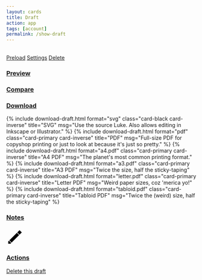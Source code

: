 ```yaml
---
layout: cards
title: Draft
action: app
tags: [account]
permalink: /show-draft
---
```

<div class="container">
    <div class="row">
        <div class="col-md-12" id="draft">
            <div class="draft-display">
                <div>
                    <div class="crown-wrapper">
                        <img class="crown crown-left" id="draft-pattern-img">
                        <span class="crown crown-middle" id="draft-handle"></span>
                        <img class="crown crown-right" id="draft-model-img">
                    </div>
                    <a id="preload-btn" href="#" class="btn btn-outline-info mt-3 modal light">Preload</a>
                    <a id="settings-btn" href="#" class="btn btn-outline-primary mt-3 modal light">Settings</a>
                    <a id="delete-btn" href="#" class="btn btn-outline-danger mt-3 modal light">Delete</a>
                </div>
            </div>
            <div id="accordion" role="tablist" aria-multiselectable="true" class="full-width">
                <div id="group-preview" class="card">
                    <div class="card-header" role="tab" id="heading-preview">
                        <h3 class="text-capitalize"><a data-toggle="collapse" data-parent="#accordion" href="#collapse-preview" aria-expanded="false" aria-controls="collapse-preview">Preview</a></h3>
                    </div>
                    <div id="collapse-preview" class="collapse" role="tabpanel" aria-labeledby="heading-preview" aria-expanded="false">
                        <div class="card-block" id="content-preview">
                            <a href="#" id="link-preview" title="Open in a new window" target="_BLANK"><div class="drop-shadow svg-frame" id="svg-wrapper"></div></a>
                        </div>
                    </div>
                </div>
                <div id="group-compared" class="card">
                    <div class="card-header" role="tab" id="heading-compared">
                        <h3 class="text-capitalize"><a data-toggle="collapse" data-parent="#accordion" href="#collapse-compared" aria-expanded="false" aria-controls="collapse-compared">Compare</a></h3>
                    </div>
                    <div id="collapse-compared" class="collapse" role="tabpanel" aria-labeledby="heading-compared" aria-expanded="false">
                        <div class="card-block" id="content-compared">
                            <a href="#" id="compared-preview" title="Open in a new window" target="_BLANK"><div class="drop-shadow svg-frame" id="compared-wrapper"></div></a>
                        </div>
                    </div>
                </div>
                <div id="group-download" class="card">
                    <div class="card-header" role="tab" id="heading-download">
                        <h3 class="text-capitalize"><a data-toggle="collapse" data-parent="#accordion" href="#collapse-download" aria-expanded="false" aria-controls="collapse-download">Download</a></h3>
                    </div>
                    <div id="collapse-download" class="collapse" role="tabpanel" aria-labeledby="heading-download" aria-expanded="false">
                        <div class="card-block" id="content-download">
                            <div class="row">
                                {% include download-draft.html 
                                    format="svg"
                                    class="card-black card-inverse"
                                    title="SVG"
                                    msg="Use the source Luke. Also allows editing in Inkscape or Illustrator."
                                %}
                                {% include download-draft.html 
                                    format="pdf"
                                    class="card-primary card-inverse"
                                    title="PDF"
                                    msg="Full-size PDF for copyshop printing or just to look at because it's just so pretty."
                                %}
                                {% include download-draft.html 
                                    format="a4.pdf"
                                    class="card-primary card-inverse"
                                    title="A4 PDF"
                                    msg="The planet's most common printing format."
                                %}
                                {% include download-draft.html 
                                    format="a3.pdf"
                                    class="card-primary card-inverse"
                                    title="A3 PDF"
                                    msg="Twice the size, half the sticky-taping"
                                %}
                                {% include download-draft.html 
                                    format="letter.pdf"
                                    class="card-primary card-inverse"
                                    title="Letter PDF"
                                    msg="Weird paper sizes, coz 'merica yo!"
                                %}
                                {% include download-draft.html 
                                    format="tabloid.pdf"
                                    class="card-primary card-inverse"
                                    title="Tabloid PDF"
                                    msg="Twice the (weird) size, half the sticky-taping"
                                %}
                            </div> 
                        </div>
                    </div>
                </div>
                <div id="group-notes" class="card">
                    <div class="card-header" role="tab" id="heading-notes">
                        <h3 class="text-capitalize"><a data-toggle="collapse" data-parent="#accordion" href="#collapse-notes" aria-expanded="false" aria-controls="collapse-notes">Notes</a></h3>
                    </div>
                    <div id="collapse-notes" class="collapse" role="tabpanel" aria-labeledby="heading-notes" aria-expanded="false">
                        <div class="card-block" id="content-notes">
                            <div class="notes">
                                <div id="notes-inner"></div>
                                <a class="update-bubble hover-shadow hashlink" id="update-notes" href="#" title="Edit draft notes">
                                    <svg class="icon pencil" xmlns="http://www.w3.org/2000/svg" width="48" height="48" viewBox="0 0 48 48">
                                        <path class="c1" d="M5,43l0,-6l2,-2l6,6l-2,2z"></path>
                                        <path class="c2" d="M8,34l20,-20l6,6l-20,20z"></path>
                                        <path class="c3" d="M29,13l6,-6l6,6l-6,6z"></path>
                                    </svg>
                                </a>
                            </div>
                        </div>
                    </div>
                </div>
                <div id="group-remove" class="card">
                    <div class="card-header" role="tab" id="heading-remove">
                        <h3 class="text-capitalize"><a data-toggle="collapse" data-parent="#accordion" href="#collapse-remove" aria-expanded="false" aria-controls="collapse-remove">Actions</a></h3>
                    </div>
                    <div id="collapse-remove" class="collapse" role="tabpanel" aria-labeledby="heading-remove" aria-expanded="false">
                        <div class="card-block" id="content-remove">
                            <p class="mt-2"><a href="#" class="btn btn-danger hashlink" id="delete-btn" title="Delete this draft">Delete this draft</a></p>
                        </div>
                    </div>
                </div>
            </div>
        </div>
    </div>
</div>
